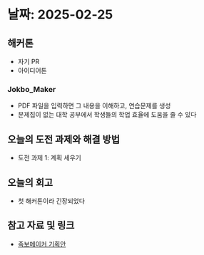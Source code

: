 # 날짜: 2025-02-25

## 해커톤
- 자기 PR
- 아이디어톤

### Jokbo_Maker
- PDF 파일을 입력하면 그 내용을 이해하고, 연습문제를 생성
- 문제집이 없는 대학 공부에서 학생들의 학업 효율에 도움을 줄 수 있다

## 오늘의 도전 과제와 해결 방법
- 도전 과제 1: 계획 세우기

## 오늘의 회고
- 첫 해커톤이라 긴장되었다

## 참고 자료 및 링크
- [족보메이커 기획안](https://winterx3.notion.site/Jokbo_Maker-1a3d3416051880ac9472d1119938aad5)
